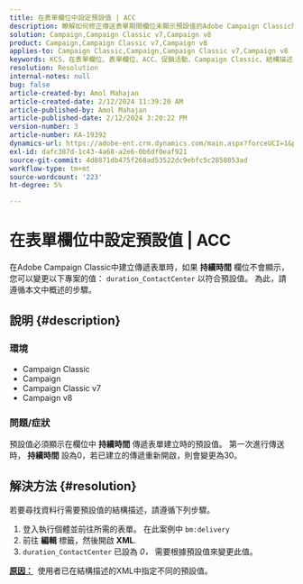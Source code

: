 ```yaml
---
title: 在表單欄位中設定預設值 | ACC
description: 瞭解如何修正傳送表單期間欄位未顯示預設值的Adobe Campaign Classic問題。
solution: Campaign,Campaign Classic v7,Campaign v8
product: Campaign,Campaign Classic v7,Campaign v8
applies-to: Campaign Classic,Campaign,Campaign Classic v7,Campaign v8
keywords: KCS，在表單欄位、表單欄位、ACC、促銷活動、Campaign Classic、結構描述、XML中設定預設值
resolution: Resolution
internal-notes: null
bug: false
article-created-by: Amol Mahajan
article-created-date: 2/12/2024 11:39:20 AM
article-published-by: Amol Mahajan
article-published-date: 2/12/2024 3:20:22 PM
version-number: 3
article-number: KA-19392
dynamics-url: https://adobe-ent.crm.dynamics.com/main.aspx?forceUCI=1&pagetype=entityrecord&etn=knowledgearticle&id=e0d78559-9bc9-ee11-9079-6045bd006b4b
exl-id: dafc387d-1c43-4a68-a2e6-0b6df0eaf921
source-git-commit: 4d8871db475f268ad53522dc9ebfc5c2850853ad
workflow-type: tm+mt
source-wordcount: '223'
ht-degree: 5%

---
```


# 在表單欄位中設定預設值 | ACC


在Adobe Campaign Classic中建立傳遞表單時，如果 <b>持續時間</b> 欄位不會顯示，您可以變更以下專案的值： `duration_ContactCenter` 以符合預設值。 為此，請遵循本文中概述的步驟。

## 說明 {#description}


### <b>環境</b>

- Campaign Classic
- Campaign
- Campaign Classic v7
- Campaign v8




### <b>問題/症狀</b>

預設值必須顯示在欄位中 <b>持續時間</b> 傳遞表單建立時的預設值。 第一次進行傳送時， <b>持續時間</b> 設為0，若已建立的傳遞重新開啟，則會變更為30。


## 解決方法 {#resolution}


若要尋找資料行需要預設值的結構描述，請遵循下列步驟。

1. 登入執行個體並前往所需的表單。 在此案例中 `bm:delivery`
2. 前往 <b>編輯</b> 標籤，然後開啟 <b>XML</b>.
3. `duration_ContactCenter` 已設為 *0，* 需要根據預設值來變更此值。




<b><u>原因：</u></b>  使用者已在結構描述的XML中指定不同的預設值。
